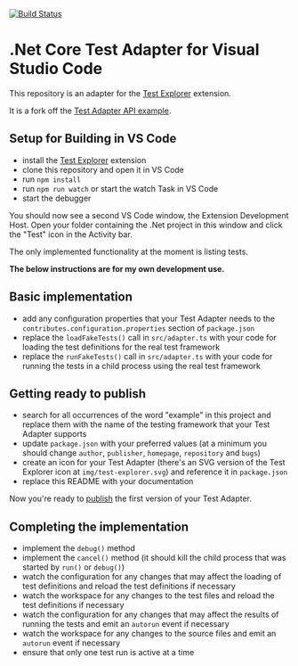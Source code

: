 [![Build Status](https://dev.azure.com/bnvennes/VS%20Code%20.Net%20Core%20Test%20Explorer/_apis/build/status/b-vennes.vscode-dotnetcore-test-adapter?branchName=master)](https://dev.azure.com/bnvennes/VS%20Code%20.Net%20Core%20Test%20Explorer/_build/latest?definitionId=1&branchName=master)

# .Net Core Test Adapter for Visual Studio Code

This repository is an adapter for the [Test Explorer](https://marketplace.visualstudio.com/items?itemName=hbenl.vscode-test-explorer) extension.

It is a fork off the [Test Adapter API example](https://github.com/hbenl/vscode-test-adapter-api).

## Setup for Building in VS Code

* install the [Test Explorer](https://marketplace.visualstudio.com/items?itemName=hbenl.vscode-test-explorer) extension
* clone this repository and open it in VS Code
* run `npm install`
* run `npm run watch` or start the watch Task in VS Code
* start the debugger

You should now see a second VS Code window, the Extension Development Host.
Open your folder containing the .Net project in this window and click the "Test" icon in the Activity bar.

The only implemented functionality at the moment is listing tests.

**The below instructions are for my own development use.**

## Basic implementation

* add any configuration properties that your Test Adapter needs to the `contributes.configuration.properties` section of `package.json`
* replace the `loadFakeTests()` call in `src/adapter.ts` with your code for loading the test definitions for the real test framework
* replace the `runFakeTests()` call in `src/adapter.ts` with your code for running the tests in a child process using the real test framework

## Getting ready to publish

* search for all occurrences of the word "example" in this project and replace them with the name of the testing framework that your Test Adapter supports
* update `package.json` with your preferred values (at a minimum you should change `author`, `publisher`, `homepage`, `repository` and `bugs`)
* create an icon for your Test Adapter (there's an SVG version of the Test Explorer icon at `img/test-explorer.svg`) and reference it in `package.json`
* replace this README with your documentation

Now you're ready to [publish](https://code.visualstudio.com/docs/extensions/publish-extension) the first version of your Test Adapter.

## Completing the implementation

* implement the `debug()` method
* implement the `cancel()` method (it should kill the child process that was started by `run()` or `debug()`)
* watch the configuration for any changes that may affect the loading of test definitions and reload the test definitions if necessary
* watch the workspace for any changes to the test files and reload the test definitions if necessary
* watch the configuration for any changes that may affect the results of running the tests and emit an `autorun` event if necessary
* watch the workspace for any changes to the source files and emit an `autorun` event if necessary
* ensure that only one test run is active at a time
